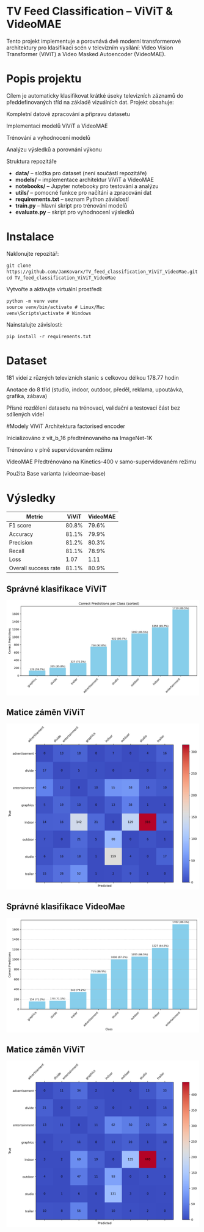 # TV Feed Classification – ViViT & VideoMAE
Tento projekt implementuje a porovnává dvě moderní transformerové architektury pro klasifikaci scén v televizním vysílání: Video Vision Transformer (ViViT) a Video Masked Autoencoder (VideoMAE).

# Popis projektu
Cílem je automaticky klasifikovat krátké úseky televizních záznamů do předdefinovaných tříd na základě vizuálních dat.
Projekt obsahuje:

Kompletní datové zpracování a přípravu datasetu

Implementaci modelů ViViT a VideoMAE

Trénování a vyhodnocení modelů

Analýzu výsledků a porovnání výkonu

Struktura repozitáře

- **data/** – složka pro dataset (není součástí repozitáře)  
- **models/** – implementace architektur ViViT a VideoMAE  
- **notebooks/** – Jupyter notebooky pro testování a analýzu  
- **utils/** – pomocné funkce pro načítání a zpracování dat  
- **requirements.txt** – seznam Python závislostí  
- **train.py** – hlavní skript pro trénování modelů  
- **evaluate.py** – skript pro vyhodnocení výsledků  

# Instalace
Naklonujte repozitář:
```
git clone https://github.com/JanKovarx/TV_feed_classification_ViViT_VideoMae.git
cd TV_feed_classification_ViViT_VideoMae
```
Vytvořte a aktivujte virtuální prostředí:
```
python -m venv venv
source venv/bin/activate # Linux/Mac
venv\Scripts\activate # Windows
```
Nainstalujte závislosti:
```
pip install -r requirements.txt
```
# Dataset
181 videí z různých televizních stanic s celkovou délkou 178.77 hodin

Anotace do 8 tříd (studio, indoor, outdoor, předěl, reklama, upoutávka, grafika, zábava)

Přísné rozdělení datasetu na trénovací, validační a testovací část bez sdílených videí

#Modely
ViViT
Architektura factorised encoder

Inicializováno z vit_b_16 předtrénovaného na ImageNet-1K

Trénováno v plně supervidovaném režimu

VideoMAE
Předtrénováno na Kinetics-400 v samo-supervidovaném režimu

Použita Base varianta (videomae-base)

# Výsledky
|Metric | ViViT | VideoMAE |
|-------|-------|----------|
|F1 score | 80.8% | 79.6% |
|Accuracy | 81.1% | 79.9% |
|Precision | 81.2% | 80.3% |
|Recall | 81.1% | 78.9% |
|Loss | 1.07 | 1.11 |
|Overall success rate | 81.1% | 80.9% |

## Správné klasifikace ViViT
![Histogram_ViViT](assets/diagonal_histogram.jpg)

## Matice záměn ViViT
![Matice_ViViT](assets/confusion_no_diag.jpg)

## Správné klasifikace VideoMae
![Histogram_VideoMae](assets/diagonal_histogram.png)

## Matice záměn ViViT
![Matice_VideoMae](assets/confusion_matrix.png)
